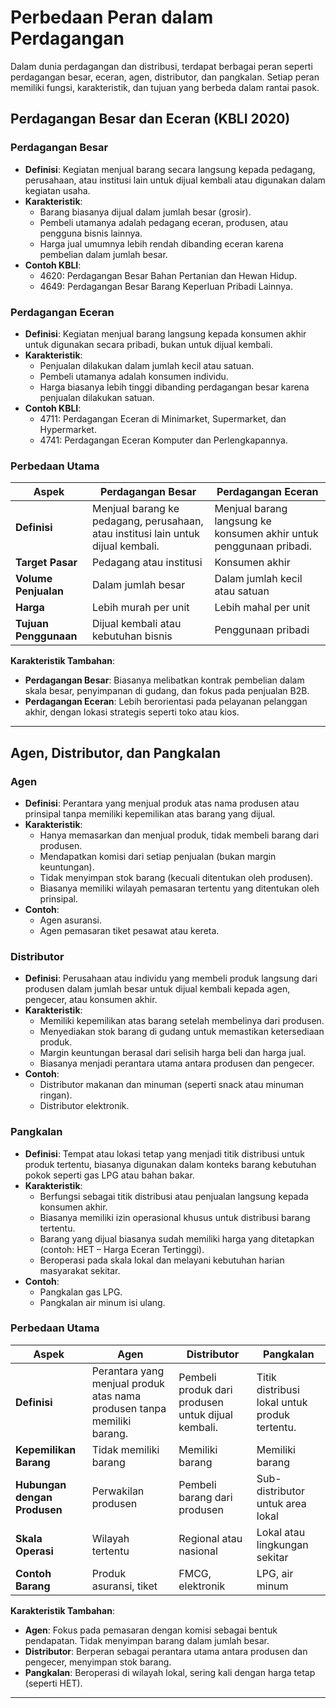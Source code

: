 # Perbedaan Peran dalam Perdagangan
Dalam dunia perdagangan dan distribusi, terdapat berbagai peran seperti perdagangan besar, eceran, agen, distributor, dan pangkalan. Setiap peran memiliki fungsi, karakteristik, dan tujuan yang berbeda dalam rantai pasok.
## Perdagangan Besar dan Eceran (KBLI 2020)

### Perdagangan Besar
- **Definisi**: Kegiatan menjual barang secara langsung kepada pedagang, perusahaan, atau institusi lain untuk dijual kembali atau digunakan dalam kegiatan usaha.
- **Karakteristik**:
  - Barang biasanya dijual dalam jumlah besar (grosir).
  - Pembeli utamanya adalah pedagang eceran, produsen, atau pengguna bisnis lainnya.
  - Harga jual umumnya lebih rendah dibanding eceran karena pembelian dalam jumlah besar.
- **Contoh KBLI**:
  - 4620: Perdagangan Besar Bahan Pertanian dan Hewan Hidup.
  - 4649: Perdagangan Besar Barang Keperluan Pribadi Lainnya.

### Perdagangan Eceran
- **Definisi**: Kegiatan menjual barang langsung kepada konsumen akhir untuk digunakan secara pribadi, bukan untuk dijual kembali.
- **Karakteristik**:
  - Penjualan dilakukan dalam jumlah kecil atau satuan.
  - Pembeli utamanya adalah konsumen individu.
  - Harga biasanya lebih tinggi dibanding perdagangan besar karena penjualan dilakukan satuan.
- **Contoh KBLI**:
  - 4711: Perdagangan Eceran di Minimarket, Supermarket, dan Hypermarket.
  - 4741: Perdagangan Eceran Komputer dan Perlengkapannya.

### Perbedaan Utama
| Aspek                | Perdagangan Besar                    | Perdagangan Eceran                      |
|----------------------|--------------------------------------|-----------------------------------------|
| **Definisi**         | Menjual barang ke pedagang, perusahaan, atau institusi lain untuk dijual kembali. | Menjual barang langsung ke konsumen akhir untuk penggunaan pribadi. |
| **Target Pasar**     | Pedagang atau institusi             | Konsumen akhir                         |
| **Volume Penjualan** | Dalam jumlah besar                  | Dalam jumlah kecil atau satuan         |
| **Harga**            | Lebih murah per unit                | Lebih mahal per unit                   |
| **Tujuan Penggunaan**| Dijual kembali atau kebutuhan bisnis| Penggunaan pribadi                     |

**Karakteristik Tambahan**:
- **Perdagangan Besar**: Biasanya melibatkan kontrak pembelian dalam skala besar, penyimpanan di gudang, dan fokus pada penjualan B2B.
- **Perdagangan Eceran**: Lebih berorientasi pada pelayanan pelanggan akhir, dengan lokasi strategis seperti toko atau kios.

---

## Agen, Distributor, dan Pangkalan

### Agen
- **Definisi**: Perantara yang menjual produk atas nama produsen atau prinsipal tanpa memiliki kepemilikan atas barang yang dijual.
- **Karakteristik**:
  - Hanya memasarkan dan menjual produk, tidak membeli barang dari produsen.
  - Mendapatkan komisi dari setiap penjualan (bukan margin keuntungan).
  - Tidak menyimpan stok barang (kecuali ditentukan oleh produsen).
  - Biasanya memiliki wilayah pemasaran tertentu yang ditentukan oleh prinsipal.
- **Contoh**:
  - Agen asuransi.
  - Agen pemasaran tiket pesawat atau kereta.

### Distributor
- **Definisi**: Perusahaan atau individu yang membeli produk langsung dari produsen dalam jumlah besar untuk dijual kembali kepada agen, pengecer, atau konsumen akhir.
- **Karakteristik**:
  - Memiliki kepemilikan atas barang setelah membelinya dari produsen.
  - Menyediakan stok barang di gudang untuk memastikan ketersediaan produk.
  - Margin keuntungan berasal dari selisih harga beli dan harga jual.
  - Biasanya menjadi perantara utama antara produsen dan pengecer.
- **Contoh**:
  - Distributor makanan dan minuman (seperti snack atau minuman ringan).
  - Distributor elektronik.

### Pangkalan
- **Definisi**: Tempat atau lokasi tetap yang menjadi titik distribusi untuk produk tertentu, biasanya digunakan dalam konteks barang kebutuhan pokok seperti gas LPG atau bahan bakar.
- **Karakteristik**:
  - Berfungsi sebagai titik distribusi atau penjualan langsung kepada konsumen akhir.
  - Biasanya memiliki izin operasional khusus untuk distribusi barang tertentu.
  - Barang yang dijual biasanya sudah memiliki harga yang ditetapkan (contoh: HET – Harga Eceran Tertinggi).
  - Beroperasi pada skala lokal dan melayani kebutuhan harian masyarakat sekitar.
- **Contoh**:
  - Pangkalan gas LPG.
  - Pangkalan air minum isi ulang.
    
### Perbedaan Utama

| Aspek                | Agen                          | Distributor                     | Pangkalan                         |
|----------------------|-------------------------------|---------------------------------|-----------------------------------|
| **Definisi**         | Perantara yang menjual produk atas nama produsen tanpa memiliki barang. | Pembeli produk dari produsen untuk dijual kembali. | Titik distribusi lokal untuk produk tertentu. |
| **Kepemilikan Barang**| Tidak memiliki barang         | Memiliki barang                 | Memiliki barang                   |
| **Hubungan dengan Produsen** | Perwakilan produsen          | Pembeli barang dari produsen    | Sub-distributor untuk area lokal  |
| **Skala Operasi**    | Wilayah tertentu              | Regional atau nasional          | Lokal atau lingkungan sekitar     |
| **Contoh Barang**    | Produk asuransi, tiket        | FMCG, elektronik                | LPG, air minum                    |

**Karakteristik Tambahan**:
- **Agen**: Fokus pada pemasaran dengan komisi sebagai bentuk pendapatan. Tidak menyimpan barang dalam jumlah besar.
- **Distributor**: Berperan sebagai perantara utama antara produsen dan pengecer, menyimpan stok barang.
- **Pangkalan**: Beroperasi di wilayah lokal, sering kali dengan harga tetap (seperti HET).

---
